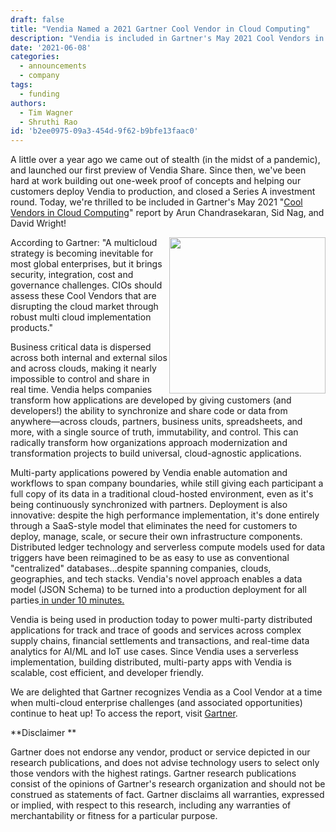 ```yaml
---
draft: false
title: "Vendia Named a 2021 Gartner Cool Vendor in Cloud Computing"
description: "Vendia is included in Gartner's May 2021 Cool Vendors in Cloud Computing report"
date: '2021-06-08'
categories:
  - announcements
  - company
tags:
  - funding
authors:
  - Tim Wagner
  - Shruthi Rao
id: 'b2ee0975-09a3-454d-9f62-b9bfe13faac0'
---
```


A little over a year ago we came out of stealth (in the midst of a pandemic),  and launched our first preview of Vendia Share. Since then, we've been hard at work building out one-week proof of concepts and helping our customers deploy Vendia to production, and closed a Series A investment round. Today, we're thrilled to be included in Gartner's May 2021 "[Cool Vendors in Cloud Computing](https://www.gartner.com/doc/4001590?ref=clientFriendlyURL)" report by Arun Chandrasekaran, Sid Nag, and David Wright!

<p>
  <img align="right" width="250" height="250" src="https://d24nhiikxn5jns.cloudfront.net/optimized/user-images.githubusercontent.com..532272121104609-3f4ebf00-c7b7-11eb-87df-af1018dc7847.png" />
</p>

According to Gartner: "A multicloud strategy is becoming inevitable for most global enterprises, but it brings security, integration, cost and governance challenges. CIOs should assess these Cool Vendors that are disrupting the cloud market through robust multi cloud implementation products."  

Business critical data is dispersed across both internal and external silos and across clouds, making it nearly impossible to control and share in real time. Vendia helps companies transform how applications are developed by giving customers (and developers!) the ability to synchronize and share code or data from anywhere—across clouds, partners, business units, spreadsheets, and more, with a single source of truth, immutability, and control.  This can radically transform how organizations approach modernization and transformation projects to build universal, cloud-agnostic applications. 

Multi-party applications powered by Vendia enable automation and workflows to span company boundaries, while still giving each participant a full copy of its data in a traditional cloud-hosted environment, even as it's being continuously synchronized with partners. Deployment is also innovative: despite the high performance implementation, it's done entirely through a SaaS-style model that eliminates the need for customers to deploy, manage, scale, or secure their own infrastructure components. Distributed ledger technology and serverless compute models used for data triggers have been reimagined to be as easy to use as conventional "centralized" databases...despite spanning companies, clouds, geographies, and tech stacks. Vendia's novel approach enables a data model (JSON Schema) to be turned into a production deployment for all parties[ in under 10 minutes.](https://www.vendia.com/poc)

Vendia is being used in production today  to power multi-party distributed applications for track and trace of goods and services across complex supply chains, financial settlements and transactions, and real-time data analytics for AI/ML and IoT use cases. Since Vendia uses a serverless implementation, building distributed, multi-party apps with Vendia is  scalable, cost efficient, and developer friendly. 

We are delighted that Gartner recognizes Vendia as a Cool Vendor at a time when multi-cloud enterprise challenges (and associated opportunities) continue to heat up! To access the report, visit [Gartner]( https://www.gartner.com/doc/4001590?ref=clientFriendlyURL).

**Disclaimer **

Gartner does not endorse any vendor, product or service depicted in our research publications, and does not advise technology users to select only those vendors with the highest ratings. Gartner research publications consist of the opinions of Gartner's research organization and should not be construed as statements of fact. Gartner disclaims all warranties, expressed or implied, with respect to this research, including any warranties of merchantability or fitness for a particular purpose.
